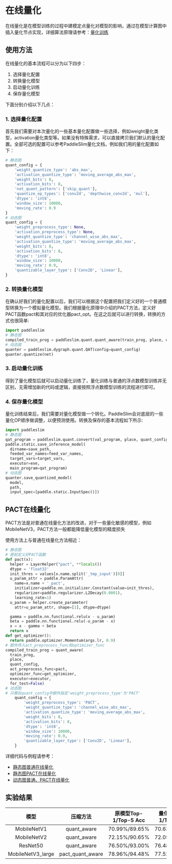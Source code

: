 # 在线量化

在线量化是在模型训练的过程中建模定点量化对模型的影响，通过在模型计算图中插入量化节点实现，详细算法原理请参考：[量化训练]([https://github.com/PaddlePaddle/PaddleSlim/blob/develop/docs/zh_cn/algo/algo.md#122-%E9%87%8F%E5%8C%96%E8%AE%AD%E7%BB%83](https://github.com/PaddlePaddle/PaddleSlim/blob/develop/docs/zh_cn/algo/algo.md#122-量化训练))

## 使用方法

在线量化的基本流程可以分为以下四步：

1. 选择量化配置
2. 转换量化模型
3. 启动量化训练
4. 保存量化模型

下面分别介绍以下几点：

### 1. 选择量化配置

首先我们需要对本次量化的一些基本量化配置做一些选择，例如weight量化类型，activation量化类型等。如果没有特殊需求，可以直接拷贝我们默认的量化配置。全部可选的配置可以参考PaddleSlim量化文档，例如我们用的量化配置如下：

```python
# 静态图
quant_config = {
    'weight_quantize_type': 'abs_max',
    'activation_quantize_type': 'moving_average_abs_max',
    'weight_bits': 8,
    'activation_bits': 8,
    'not_quant_pattern': ['skip_quant'],
    'quantize_op_types': ['conv2d', 'depthwise_conv2d', 'mul'],
    'dtype': 'int8',
    'window_size': 10000,
    'moving_rate': 0.9
}
# 动态图
quant_config = {
    'weight_preprocess_type': None,
    'activation_preprocess_type': None,
    'weight_quantize_type': 'channel_wise_abs_max',
    'activation_quantize_type': 'moving_average_abs_max',
    'weight_bits': 8,
    'activation_bits': 8,
    'dtype': 'int8',
    'window_size': 10000,
    'moving_rate': 0.9,
    'quantizable_layer_type': ['Conv2D', 'Linear'],
}
```

### 2. 转换量化模型

在确认好我们的量化配置以后，我们可以根据这个配置把我们定义好的一个普通模型转换为一个模拟量化模型。我们根据量化原理中介绍的PACT方法，定义好PACT函数pact和其对应的优化器pact_opt。在这之后就可以进行转换，转换的方式也很简单:

```python
import paddleslim
# 静态图
compiled_train_prog = paddleslim.quant.quant_aware(train_prog, place, quant_config, scope=None, for_test=False)
# 动态图
quanter = paddleslim.dygraph.quant.QAT(config=quant_config)
quanter.quantize(net)
```

### 3. 启动量化训练

得到了量化模型后就可以启动量化训练了，量化训练与普通的浮点数模型训练并无区别，无需增加新的代码或逻辑，直接按照浮点数模型训练的流程进行即可。

### 4. 保存量化模型

量化训练结束后，我们需要对量化模型做一个转化。PaddleSlim会对底层的一些量化OP顺序做调整，以便预测使用。转换及保存的基本流程如下所示:

```python
import paddleslim
# 静态图
qat_program = paddleslim.quant.convert(val_program, place, quant_config, scope=None)
paddle.static.save_inference_model(
  dirname=save_path,
  feeded_var_names=feed_var_names,
  target_vars=target_vars,
  executor=exe,
  main_program=qat_program)
# 动态图
quanter.save_quantized_model(
  model,
  path,
  input_spec=[paddle.static.InputSpec()])
```

## PACT在线量化

PACT方法是对普通在线量化方法的改进，对于一些量化敏感的模型，例如MobileNetV3，PACT方法一般都能降低量化模型的精度损失

使用方法上与普通在线量化方法相近：

```python
# 静态图
# 提前定义好PACT函数
def pact(x):
  helper = LayerHelper("pact", **locals())
  dtype = 'float32'
  init_thres = values[x.name.split('_tmp_input')[0]]
  u_param_attr = paddle.ParamAttr(
    name=x.name + '_pact',
    initializer=paddle.nn.initializer.Constant(value=init_thres),
    regularizer=paddle.regularizer.L2Decay(0.0001),
    learning_rate=1)
  u_param = helper.create_parameter(
    attr=u_param_attr, shape=[1], dtype=dtype)

  gamma = paddle.nn.functional.relu(x - u_param)
  beta = paddle.nn.functional.relu(-u_param - x)
  x = x - gamma + beta
  return x
def get_optimizer():
  return paddle.optimizer.Momentum(args.lr, 0.9)
# 额外传入act_preprocess_func和optimizer_func
compiled_train_prog = quant_aware(
  train_prog,
  place,
  quant_config,
  act_preprocess_func=pact,
  optimizer_func=get_optimizer,
  executor=executor,
  for_test=False)
# 动态图
# 只需在quant_config中额外指定'weight_preprocess_type'为'PACT'
    quant_config = {
        'weight_preprocess_type': 'PACT',
        'weight_quantize_type': 'channel_wise_abs_max',
        'activation_quantize_type': 'moving_average_abs_max',
        'weight_bits': 8,
        'activation_bits': 8,
        'dtype': 'int8',
        'window_size': 10000,
        'moving_rate': 0.9,
        'quantizable_layer_type': ['Conv2D', 'Linear'],
    }

```

详细代码与例程请参考：

- [静态图普通在线量化](https://github.com/PaddlePaddle/PaddleSlim/tree/develop/demo/quant/quant_aware)
- [静态图PACT在线量化](https://github.com/PaddlePaddle/PaddleSlim/tree/develop/demo/quant/pact_quant_aware)
- [动态图普通、PACT在线量化](https://github.com/PaddlePaddle/PaddleSlim/tree/develop/demo/dygraph/quant)

## 实验结果

|       模型        |     压缩方法     | 原模型Top-1/Top-5 Acc | 量化模型Top-1/Top-5 Acc |
| :---------------: | :--------------: | :-------------------: | :---------------------: |
|    MobileNetV1    |   quant_aware    |     70.99%/89.65%     |      70.63%/89.65%      |
|    MobileNetV2    |   quant_aware    |     72.15%/90.65%     |      72.05%/90.63%      |
|     ResNet50      |   quant_aware    |     76.50%/93.00%     |      76.48%/93.11%      |
| MobileNetV3_large | pact_quant_aware |     78.96%/94.48%     |      77.52%/93.77%      |
